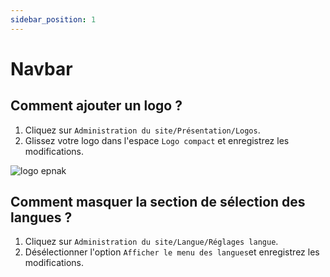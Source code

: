 ```yaml
---
sidebar_position: 1
---
```

# Navbar

## Comment ajouter un logo ?

1. Cliquez sur `Administration du site/Présentation/Logos`.
2. Glissez votre logo dans l'espace `Logo compact` et enregistrez les modifications.

![logo epnak](/img/logo-epnak.png)

## Comment masquer la section de sélection des langues ?

1. Cliquez sur `Administration du site/Langue/Réglages langue`.
2. Désélectionner l'option `Afficher le menu des langues`et enregistrez les modifications.
